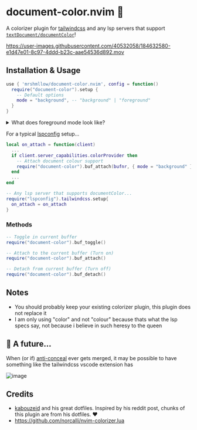 # document-color.nvim 🌈
A colorizer plugin for [tailwindcss](https://github.com/neovim/nvim-lspconfig/blob/master/doc/server_configurations.md#tailwindcss) and any lsp servers that support [`textDocument/documentColor`](https://microsoft.github.io/language-server-protocol/specifications/lsp/3.17/specification/#textDocument_documentColor)!

https://user-images.githubusercontent.com/40532058/184632580-e1d47e01-8c97-4ddd-b23c-aae54536d892.mov

## Installation & Usage
```lua
use { 'mrshmllow/document-color.nvim', config = function()
  require("document-color").setup {
    -- Default options
    mode = "background", -- "background" | "foreground"
  }
}
```

<details>
<summary>What does foreground mode look like?</summary>
<br>

![image](https://user-images.githubusercontent.com/40532058/184633209-32427b6b-0f08-468b-ae6f-977950b96000.png)

</details>

For a typical [lspconfig](https://github.com/neovim/nvim-lspconfig) setup...
```lua
local on_attach = function(client)
  ...
  if client.server_capabilities.colorProvider then
    -- Attach document colour support
    require("document-color").buf_attach(bufnr, { mode = "background" })
  end
  ...
end

-- Any lsp server that supports documentColor...
require("lspconfig").tailwindcss.setup{
  on_attach = on_attach
}
```

### Methods

```lua
-- Toggle in current buffer
require("document-color").buf_toggle()

-- Attach to the current buffer (Turn on)
require("document-color").buf_attach()

-- Detach from current buffer (Turn off)
require("document-color").buf_detach()
```

## Notes
- You should probably keep your existing colorizer plugin, this plugin does not replace it
- I am only using "color" and not "colour" because thats what the lsp specs say, not because i believe in such heresy to the queen

## 🔮 A future...
When (or if) [anti-conceal](https://github.com/neovim/neovim/pull/9496) ever gets merged, it may be possible to have something like the tailwindcss vscode extension has

![image](https://user-images.githubusercontent.com/40532058/184592957-99705666-c26f-4ee9-b804-42201db7dd9a.png)

## Credits
- [kabouzeid](https://github.com/kabouzeid) and his great dotfiles. Inspired by his reddit post, chunks of this plugin are from his dotfiles. ❤️
- https://github.com/norcalli/nvim-colorizer.lua
